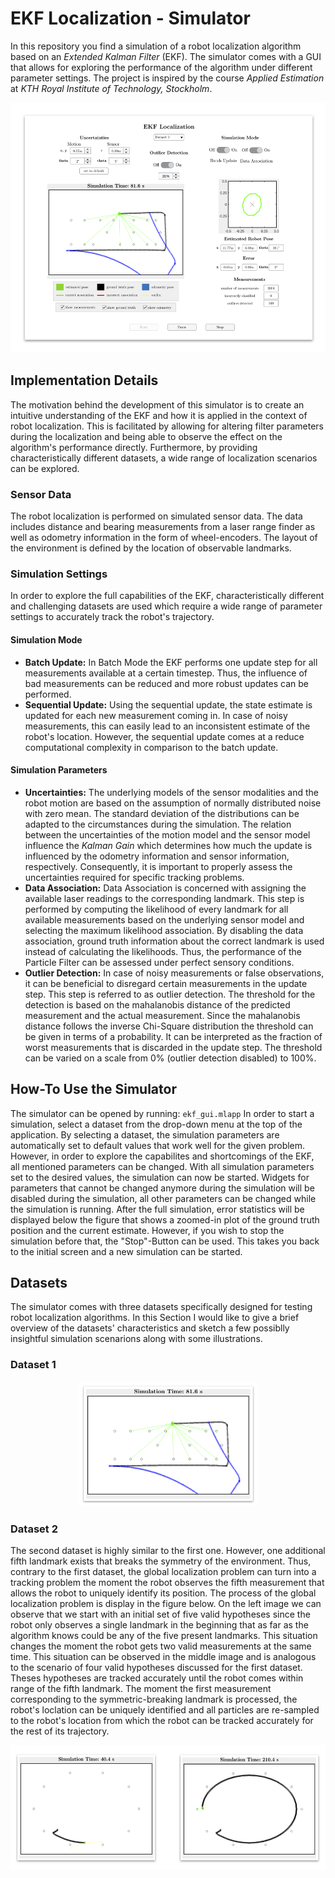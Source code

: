 # EKF Localization - Simulator

In this repository you find a simulation of a robot localization algorithm based on an *Extended Kalman Filter* (EKF). The simulator comes with a GUI that allows for exploring the performance of the algorithm under different parameter settings. The project is inspired by the course *Applied Estimation* at *KTH Royal Institute of Technology, Stockholm*.

<p align="center"> 
<img height="400px" src="/images/simulator_gui.png">
</p>

## Implementation Details

The motivation behind the development of this simulator is to create an intuitive understanding of the EKF and how it is applied in the context of robot localization. This is facilitated by allowing for altering filter parameters during the localization and being able to observe the effect on the algorithm's performance directly. Furthermore, by providing characteristically different datasets, a wide range of localization scenarios can be explored.

### Sensor Data

The robot localization is performed on simulated sensor data. The data includes distance and bearing measurements from a laser range finder as well as odometry information in the form of wheel-encoders. The layout of the environment is defined by the location of observable landmarks.

### Simulation Settings

In order to explore the full capabilities of the EKF, characteristically different and challenging datasets are used which require a wide range of parameter settings to accurately track the robot's trajectory.

#### Simulation Mode
* **Batch Update:** In Batch Mode the EKF performs one update step for all measurements available at a certain timestep. Thus, the influence of bad measurements can be reduced and more robust updates can be performed. 
* **Sequential Update:** Using the sequential update, the state estimate is updated for each new measurement coming in. In case of noisy measurements, this can easily lead to an inconsistent estimate of the robot's location. However, the sequential update comes at a reduce computational complexity in comparison to the batch update.

#### Simulation Parameters
* **Uncertainties:** The underlying models of the sensor modalities and the robot motion are based on the assumption of normally distributed noise with zero mean. The standard deviation of the distributions can be adapted to the circumstances during the simulation. The relation between the uncertainties of the motion model and the sensor model influence the *Kalman Gain* which determines how much the update is influenced by the odometry information and sensor information, respectively. Consequently, it is important to properly assess the uncertainties required for specific tracking problems.
* **Data Association:** Data Association is concerned with assigning the available laser readings to the corresponding landmark. This step is performed by computing the likelihood of every landmark for all available measurements based on the underlying sensor model and selecting the maximum likelihood association. By disabling the data association, ground truth information about the correct landmark is used instead of calculating the likelihoods. Thus, the performance of the Particle Filter can be assessed under perfect sensory conditions.
* **Outlier Detection:** In case of noisy measurements or false observations, it can be beneficial to disregard certain measurements in the update step. This step is referred to as outlier detection. The threshold for the detection is based on the mahalanobis distance of the predicted measurement and the actual measurement. Since the mahalanobis distance follows the inverse Chi-Square distribution the threshold can be given in terms of a probability. It can be interpreted as the fraction of worst measurements that is discarded in the update step. The threshold can be varied on a scale from 0% (outlier detection disabled) to 100%.

## How-To Use the Simulator

The simulator can be opened by running: ```ekf_gui.mlapp```
In order to start a simulation, select a dataset from the drop-down menu at the top of the application.
By selecting a dataset, the simulation parameters are automatically set to default values that work well for the given problem. However, in order to explore the capabilites and shortcomings of the EKF, all mentioned parameters can be changed. 
With all simulation parameters set to the desired values, the simulation can now be started. Widgets for parameters that cannot be changed anymore during the simulation will be disabled during the simulation, all other parameters can be changed while the simulation is running.
After the full simulation, error statistics will be displayed below the figure that shows a zoomed-in plot of the ground truth position and the current estimate. However, if you wish to stop the simulation before that, the "Stop"-Button can be used. This takes you back to the initial screen and a new simulation can be started.

## Datasets

The simulator comes with three datasets specifically designed for testing robot localization algorithms. In this Section I would like to give a brief overview of the datasets' characteristics and sketch a few possiblly insightful simulation scenarions along with some illustrations.

### Dataset 1



<p align="center"> 
<img height="200px" src="/images/dataset_1_illustration.png">
</p>

### Dataset 2

The second dataset is highly similar to the first one. However, one additional fifth landmark exists that breaks the symmetry of the environment. Thus, contrary to the first dataset, the global localization problem can turn into a tracking problem the moment the robot observes the fifth measurement that allows the robot to uniquely identify its position. The process of the global localization problem is display in the figure below. On the left image we can observe that we start with an initial set of five valid hypotheses since the robot only observes a single landmark in the beginning that as far as the algorithm knows could be any of the five present landmarks. This situation changes the moment the robot gets two valid measurements at the same time. This situation can be observed in the middle image and is analogous to the scenario of four valid hypotheses discussed for the first dataset. Theses hypotheses are tracked accurately until the robot comes within range of the fifth landmark. The moment the first measurement corresponding to the symmetric-breaking landmark is processed, the robot's loclation can be uniquely identified and all particles are re-sampled to the robot's location from which the robot can be tracked accurately for the rest of its trajectory.

<p align="center"> 
<img height="200px" src="/images/dataset_2_illustration.png">
</p>
